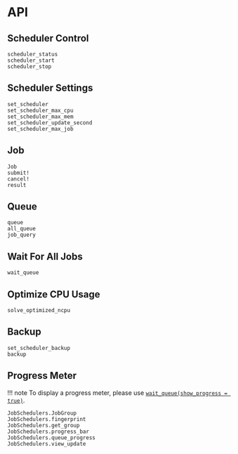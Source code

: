 # API

## Scheduler Control
```@docs
scheduler_status
scheduler_start
scheduler_stop
```

## Scheduler Settings
```@docs
set_scheduler
set_scheduler_max_cpu
set_scheduler_max_mem
set_scheduler_update_second
set_scheduler_max_job
```

## Job
```@docs
Job
submit!
cancel!
result
```

## Queue
```@docs
queue
all_queue
job_query
```

## Wait For All Jobs
```@docs
wait_queue
```

## Optimize CPU Usage
```@docs
solve_optimized_ncpu
```

## Backup
```@docs
set_scheduler_backup
backup
```

## Progress Meter

!!! note
    To display a progress meter, please use [`wait_queue(show_progress = true)`](@ref).

```@docs
JobSchedulers.JobGroup
JobSchedulers.fingerprint
JobSchedulers.get_group
JobSchedulers.progress_bar
JobSchedulers.queue_progress
JobSchedulers.view_update
```